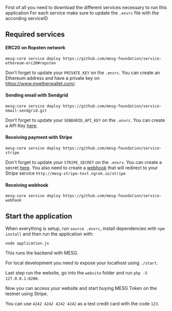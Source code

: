 First of all you need to download the different services necessary to run this application
For each service make sure to update the `.envrc` file with the according serviceID

## Required services

#### ERC20 on Ropsten network
```
mesg-core service deploy https://github.com/mesg-foundation/service-ethereum-erc20#ropsten
```
Don't forget to update your `PRIVATE_KEY` on the `.envrc`. You can create an Ethereum address and have a private key on https://www.myetherwallet.com/.

#### Sending email with Sendgrid
```
mesg-core service deploy https://github.com/mesg-foundation/service-email-sendgrid.git
```
Don't forget to update your `SENDGRID_API_KEY` on the `.envrc`. You can create a API Key [here](https://app.sendgrid.com/settings/api_keys).

#### Receiving payment with Stripe
```
mesg-core service deploy https://github.com/mesg-foundation/service-stripe
```
Don't forget to update your `STRIPE_SECRET` on the `.envrv`. You can create a secret [here](https://dashboard.stripe.com/account/apikeys).
You also need to create a [webhook](https://dashboard.stripe.com/account/webhooks) that will redirect to your Stripe service `http://mesg-stripe-test.ngrok.io/stripe`

#### Receiving webhook
```
mesg-core service deploy https://github.com/mesg-foundation/service-webhook
```

## Start the application

When everything is setup, run `source .envrc`, install dependencies with `npm install` and then run the application with:

```
node application.js
```

This runs the backend with MESG.

For local development you need to expose your localhost using `./start`.

Last step run the website, go into the `website` folder and run `php -S 127.0.0.1:8200`.

Now you can access your website and start buying MESG Token on the testnet using Stripe.

You can use `4242 4242 4242 4242` as a test credit card with the code `123`.